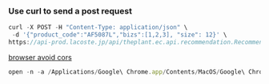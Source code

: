 ### Use curl to send a post request

```js
curl -X POST -H "Content-Type: application/json" \
 -d '{"product_code":"AF5087L","bizs":[1,2,3], "size": 12}' \
https://api-prod.lacoste.jp/api/theplant.ec.api.recommendation.RecommendedProductsService/GetSimilarProducts
```

[browser avoid cors](https://alfilatov.com/posts/run-chrome-without-cors/)

```js
open -n -a /Applications/Google\ Chrome.app/Contents/MacOS/Google\ Chrome --args --user-data-dir="/tmp/chrome_dev_test" --disable-web-security
```
